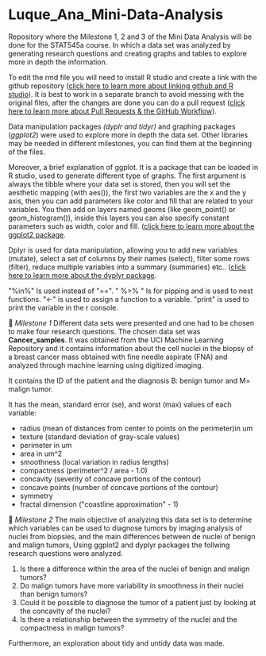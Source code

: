 # Luque_Ana_Mini-Data-Analysis
Repository where the Milestone 1, 2 and 3 of the Mini Data Analysis will be done for the STAT545a course. In which a data set was analyzed by generating research questions and creating graphs and tables to explore more in depth the information. 

To edit the rmd file you will need to install R studio and create a link with the github repository ([click here to learn more about linking github and R studio](https://happygitwithr.com/rstudio-git-github.html)). It is best to work in a separate branch to avoid messing with the original files, after the changes are done you can do a pull request ([click here to learn more about Pull Requests & the GitHub Workflow](https://guides.github.com/introduction/flow/)).

Data manipulation packages *(dyplr and tidyr)* and graphing packages (*ggplot2*) were used to explore more in depth the data set. Other libraries  may be needed in different milestones, you can find them at the beginning of the files.

Moreover, a brief explanation of ggplot. It is a package that can be loaded in R studio, used to generate different type of graphs. The first argument is always the tibble where your data set is stored, then you will set the aesthetic mapping (with aes()), the first two variables are the x and the y axis, then you can add parameters like color and fill that are related to your variables. You then add on layers named geoms (like geom_point() or geom_histogram()), inside this layers you can also specify constant parameters such as width, color and fill. ([click here to learn more about the ggplot2 package](https://rafalab.github.io/dsbook/ggplot2.html).

Dplyr is used for data manipulation, allowing you to add new variables (mutate), select a set of columns by their names (select), filter some rows (filter), reduce multiple variables into a summary (summaries) etc.. ([click here to learn more about the dyplyr package](https://afit-r.github.io/dplyr).

"%in%" Is used instead of "==".
" %>% " Is for pipping and is used to nest functions.
"<-" is used to assign a function to a variable.
"print" is used to print the variable in the r console.

:bookmark_tabs: *Milestone 1*
Different data sets were presented and one had to be chosen to make four research questions.
The chosen data set was **Cancer_samples**. It was obtained from the UCI Machine Learning Repository and it contains information about the cell nuclei in the biopsy of a breast cancer mass obtained with fine needle aspirate (FNA) and analyzed through machine learning using digitized imaging. 

It contains the ID of the patient and the diagnosis B: benign tumor and M= malign tumor.

It has the mean, standard error (se), and worst (max) values of each variable:

* radius (mean of distances from center to points on the perimeter)in um
* texture (standard deviation of gray-scale values)
* perimeter in um
* area in um^2
* smoothness (local variation in radius lengths)
* compactness (perimeter^2 / area - 1.0)
* concavity (severity of concave portions of the contour)
* concave points (number of concave portions of the contour)
* symmetry
* fractal dimension ("coastline approximation" - 1)


:bookmark_tabs: *Milestone 2*
The main objective of analyzing this data set is to determine which variables can be used to diagnose tumors by imaging analysis of nuclei from biopsies, and the main differences between de nuclei of benign and malign tumors, Using ggplot2 and dyplyr packages the follwing research questions were analyzed.

1. Is there a difference within the area of the nuclei of benign and malign tumors?
2. Do malign tumors have more variability in smoothness in their nuclei than benign tumors?
3. Could it be possible to diagnose the tumor of a patient just by looking at the concavity of the nuclei?
4. Is there a relationship between the symmetry of the nuclei and the compactness in malign tumors? 

Furthermore, an exploration about tidy and untidy data was made.


